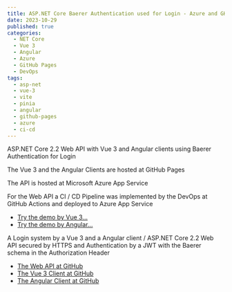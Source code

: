 ```yaml
---
title: ASP.NET Core Baerer Authentication used for Login - Azure and GH Pages 
date: 2023-10-29
published: true
categories:
  - NET Core
  - Vue 3
  - Angular
  - Azure
  - GitHub Pages
  - DevOps  
tags:
  - asp-net
  - vue-3
  - vite
  - pinia
  - angular
  - github-pages
  - azure
  - ci-cd
---
```



ASP.NET Core 2.2 Web API with Vue 3 and Angular clients using Baerer Authentication for Login

The Vue 3 and the Angular Clients are hosted at GitHub Pages 

The API is hosted at Microsoft Azure App Service

For the Web API a CI / CD Pipeline was implemented by the DevOps at GitHub Actions and deployed to Azure App Service

<ul>
<li>
<a href="https://persteenolsen.github.io/vue-3-jwt-auth-gh-pages-client/" target="_blank" title="Vue 3 - JWT Authentication">Try the demo by Vue 3...</a>
</li>
<li>
<a href="https://persteenolsen.github.io/angular-jwt-auth-gh-pages-client/" target="_blank" title="Angular - JWT Authentication">Try the demo by Angular...</a>
</li>
</ul>

<p>A Login system by a Vue 3 and a Angular client / ASP.NET Core 2.2 Web API secured by HTTPS and Authentication by a JWT with the Baerer schema in the Authorization Header</p>

<ul>
<li><a href="https://github.com/persteenolsen/aspnet-core-jwt-auth-azure-api" target="_blank">The Web API at GitHub</a></li>

<li><a href="https://github.com/persteenolsen/vue-3-jwt-auth-gh-pages-client" target="_blank">The Vue 3 Client at GitHub</a></li>
<li><a href="https://github.com/persteenolsen/angular-jwt-auth-gh-pages-client" target="_blank">The Angular Client at GitHub</a></li>
</ul>
